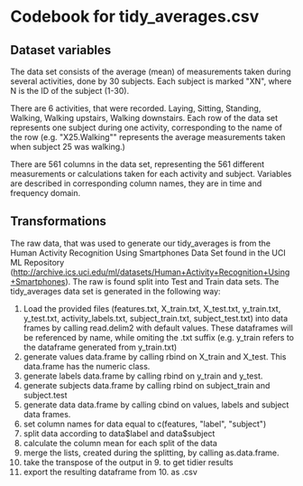 # Codebook for tidy_averages.csv
## Dataset variables
The data set consists of the average (mean) of measurements taken during several activities, done by 30 subjects. Each subject is marked "XN", where N is the ID of the subject (1-30). 

There are 6 activities, that were recorded. Laying, Sitting, Standing, Walking, Walking upstairs, Walking downstairs. Each row of the data set represents one subject during one activity, corresponding to the name of the row (e.g. "X25.Walking"" represents the average measurements taken when subject 25 was walking.)

There are 561 columns in the data set, representing the 561 different measurements or calculations taken for each activity and subject. Variables are described in corresponding column names, they are in time and frequency domain.

## Transformations
The raw data, that was used to generate our tidy_averages is from the Human Activity Recognition Using Smartphones Data Set found in the UCI ML Repository (http://archive.ics.uci.edu/ml/datasets/Human+Activity+Recognition+Using+Smartphones). The raw is found split into Test and Train data sets. The tidy_averages data set is generated in the following way:

1. Load the provided files (features.txt, X_train.txt, X_test.txt, y_train.txt, y_test.txt, activity_labels.txt, subject_train.txt, subject_test.txt) into data frames by calling read.delim2 with default values. These dataframes will be referenced by name, while omiting the .txt suffix (e.g. y_train refers to the dataframe generated from y_train.txt)
2. generate values data.frame by calling rbind on X_train and X_test. This data.frame has the numeric class.
3. generate labels data.frame by calling rbind on y_train and y_test.
4. generate subjects data.frame by calling rbind on subject_train and subject.test
5. generate data data.frame by calling cbind on values, labels and subject data frames.
6. set column names for data equal to c(features, "label", "subject")
7. split data according to data\$label and data\$subject
8. calculate the column mean for each split of the data
9. merge the lists, created during the splitting, by calling as.data.frame. 
10. take the transpose of the output in 9. to get tidier results
11. export the resulting dataframe from 10. as .csv



